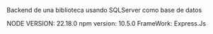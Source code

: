 Backend de una biblioteca usando SQLServer como base de datos

NODE VERSION: 22.18.0
npm version: 10.5.0
FrameWork: Express.Js
